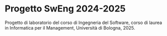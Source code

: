 # Progetto SwEng 2024-2025
Progetto di laboratorio del corso di Ingegneria del Software, corso di laurea in Informatica per il Management, Università di Bologna, 2025.
